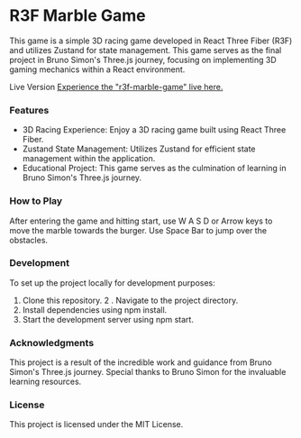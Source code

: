 # R3F Marble Game
This game is a simple 3D racing game developed in React Three Fiber (R3F) and utilizes Zustand for state management. This game serves as the final project in Bruno Simon's Three.js journey, focusing on implementing 3D gaming mechanics within a React environment.

Live Version
[Experience the "r3f-marble-game" live here.](https://r3f-marble-game-eta.vercel.app)

### Features
- 3D Racing Experience: Enjoy a 3D racing game built using React Three Fiber.
- Zustand State Management: Utilizes Zustand for efficient state management within the application.
- Educational Project: This game serves as the culmination of learning in Bruno Simon's Three.js journey.

### How to Play
After entering the game and hitting start, use W A S D or Arrow keys to move the marble towards the burger. Use 
Space Bar to jump over the obstacles.

### Development
To set up the project locally for development purposes:

1. Clone this repository.
2 . Navigate to the project directory.
3. Install dependencies using npm install.
4. Start the development server using npm start.

### Acknowledgments
This project is a result of the incredible work and guidance from Bruno Simon's Three.js journey. Special thanks to Bruno Simon for the invaluable learning resources.

### License
This project is licensed under the MIT License.

